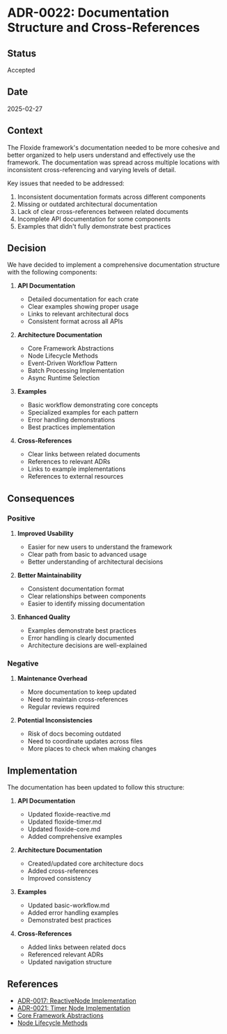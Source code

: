 # ADR-0022: Documentation Structure and Cross-References

## Status

Accepted

## Date

2025-02-27

## Context

The Floxide framework's documentation needed to be more cohesive and better organized to help users understand and effectively use the framework. The documentation was spread across multiple locations with inconsistent cross-referencing and varying levels of detail.

Key issues that needed to be addressed:
1. Inconsistent documentation formats across different components
2. Missing or outdated architectural documentation
3. Lack of clear cross-references between related documents
4. Incomplete API documentation for some components
5. Examples that didn't fully demonstrate best practices

## Decision

We have decided to implement a comprehensive documentation structure with the following components:

1. **API Documentation**
   - Detailed documentation for each crate
   - Clear examples showing proper usage
   - Links to relevant architectural docs
   - Consistent format across all APIs

2. **Architecture Documentation**
   - Core Framework Abstractions
   - Node Lifecycle Methods
   - Event-Driven Workflow Pattern
   - Batch Processing Implementation
   - Async Runtime Selection

3. **Examples**
   - Basic workflow demonstrating core concepts
   - Specialized examples for each pattern
   - Error handling demonstrations
   - Best practices implementation

4. **Cross-References**
   - Clear links between related documents
   - References to relevant ADRs
   - Links to example implementations
   - References to external resources

## Consequences

### Positive

1. **Improved Usability**
   - Easier for new users to understand the framework
   - Clear path from basic to advanced usage
   - Better understanding of architectural decisions

2. **Better Maintainability**
   - Consistent documentation format
   - Clear relationships between components
   - Easier to identify missing documentation

3. **Enhanced Quality**
   - Examples demonstrate best practices
   - Error handling is clearly documented
   - Architecture decisions are well-explained

### Negative

1. **Maintenance Overhead**
   - More documentation to keep updated
   - Need to maintain cross-references
   - Regular reviews required

2. **Potential Inconsistencies**
   - Risk of docs becoming outdated
   - Need to coordinate updates across files
   - More places to check when making changes

## Implementation

The documentation has been updated to follow this structure:

1. **API Documentation**
   - Updated floxide-reactive.md
   - Updated floxide-timer.md
   - Updated floxide-core.md
   - Added comprehensive examples

2. **Architecture Documentation**
   - Created/updated core architecture docs
   - Added cross-references
   - Improved consistency

3. **Examples**
   - Updated basic-workflow.md
   - Added error handling examples
   - Demonstrated best practices

4. **Cross-References**
   - Added links between related docs
   - Referenced relevant ADRs
   - Updated navigation structure

## References

- [ADR-0017: ReactiveNode Implementation](0017-reactive-node-implementation.md)
- [ADR-0021: Timer Node Implementation](0021-timer-node-implementation.md)
- [Core Framework Abstractions](../architecture/core-framework-abstractions.md)
- [Node Lifecycle Methods](../architecture/node-lifecycle-methods.md)
